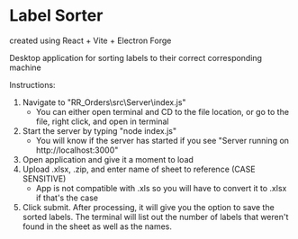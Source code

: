 # Label Sorter

created using React + Vite + Electron Forge

Desktop application for sorting labels to their correct corresponding machine

Instructions:
1. Navigate to "RR_Orders\src\Server\index.js"
    - You can either open terminal and CD to the file location, or go to the file, right click, and open in terminal
2. Start the server by typing "node index.js"
    - You will know if the server has started if you see "Server running on http://localhost:3000"
3. Open application and give it a moment to load
4. Upload .xlsx, .zip, and enter name of sheet to reference (CASE SENSITIVE)
    - App is not compatible with .xls so you will have to convert it to .xlsx if that's the case
5. Click submit. After processing, it will give you the option to save the sorted labels. The terminal will list out the number of labels that weren't found in the sheet as well as the names.
